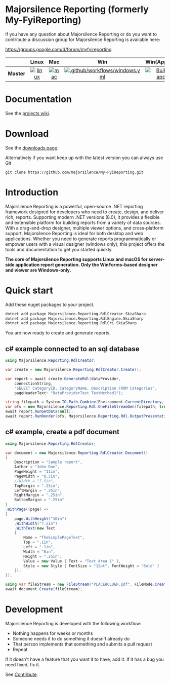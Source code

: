 # Majorsilence Reporting (formerly My-FyiReporting)

If you have any question about Majorsilence Reporting or do you want to contribute a discussion group for Majorsilence Reporting is available here:

https://groups.google.com/d/forum/myfyireporting


|         |Linux |Mac | Win | Win(AppeyVeyor) |
|---------|:------:|:------:|:------:|:------:|
|**Master**| [![linux](https://github.com/majorsilence/My-FyiReporting/actions/workflows/linux.yml/badge.svg?branch=master)](https://github.com/majorsilence/My-FyiReporting/actions/workflows/linux.yml) | [![mac](https://github.com/majorsilence/My-FyiReporting/actions/workflows/mac.yml/badge.svg?branch=master)](https://github.com/majorsilence/My-FyiReporting/actions/workflows/mac.yml) | [![.github/workflows/windows.yml](https://github.com/majorsilence/My-FyiReporting/actions/workflows/windows.yml/badge.svg?branch=master)](https://github.com/majorsilence/My-FyiReporting/actions/workflows/windows.yml) | [![Build status appveyor](https://ci.appveyor.com/api/projects/status/a44n015bli95rmpw?svg=true)](https://ci.appveyor.com/project/majorsilence/my-fyireporting) | 



# Documentation
See the [projects wiki](https://github.com/majorsilence/My-FyiReporting/wiki).

# Download

See the [downloads page](https://github.com/majorsilence/My-FyiReporting/wiki/Downloads).

Alternatively if you want keep up with the latest version you can always use Git

    git clone https://github.com/majorsilence/My-FyiReporting.git

# Introduction
Majorsilence Reporting is a powerful, open-source .NET reporting framework designed for developers who need to create, design, and deliver rich, reports. Supporting modern .NET versions (8.0), it provides a flexible and extensible platform for building reports from a variety of data sources. With a drag-and-drop designer, multiple viewer options, and cross-platform support, Majorsilence Reporting is ideal for both desktop and web applications. Whether you need to generate reports programmatically or empower users with a visual designer (windows only), this project offers the tools and documentation to get you started quickly.

**The core of Majorsilence Reporting supports Linux and macOS for server-side application report generation. Only the WinForms-based designer and viewer are Windows-only.**

# Quick start

Add these nuget packages to your project.

```bash
dotnet add package Majorsilence.Reporting.RdlCreator.SkiaSharp
dotnet add package Majorsilence.Reporting.RdlEngine.SkiaSharp
dotnet add package Majorsilence.Reporting.RdlCri.SkiaSharp
```

You are now ready to create and generate reports.

## c# example connected to an sql database
```cs
using Majorsilence.Reporting.RdlCreator;

var create = new Majorsilence.Reporting.RdlCreator.Create();

var report = await create.GenerateRdl(dataProvider,
    connectionString,
    "SELECT CategoryID, CategoryName, Description FROM Categories",
    pageHeaderText: "DataProviderTest TestMethod1");

string filepath = System.IO.Path.Combine(Environment.CurrentDirectory, "PLACEHOLDER.pdf");
var ofs = new Majorsilence.Reporting.Rdl.OneFileStreamGen(filepath, true);
await report.RunGetData(null);
await report.RunRender(ofs, Majorsilence.Reporting.Rdl.OutputPresentationType.PDF);
```

## c# example, create a pdf document

```cs
using Majorsilence.Reporting.RdlCreator;

var document = new Majorsilence.Reporting.RdlCreator.Document()
{
    Description = "Sample report",
    Author = "John Doe",
    PageHeight = "11in",
    PageWidth = "8.5in",
    //Width = "7.5in",
    TopMargin = ".25in",
    LeftMargin = ".25in",
    RightMargin = ".25in",
    BottomMargin = ".25in"
}
.WithPage((page) =>
{
    page.WithHeight("10in")
    .WithWidth("7.5in")
    .WithText(new Text
    {
        Name = "TheSimplePageText",
        Top = ".1in",
        Left = ".1in",
        Width = "6in",
        Height = ".25in",
        Value = new Value { Text = "Text Area 1" },
        Style = new Style { FontSize = "12pt", FontWeight = "Bold" }
    });
});

using var fileStream = new FileStream("PLACEHOLDER.pdf", FileMode.Create, FileAccess.Write);
await document.Create(fileStream);
```


# Development
Majorsilence Reporting is developed with the following workflow:

* Nothing happens for weeks or months
* Someone needs it to do something it doesn't already do
* That person implements that something and submits a pull request
* Repeat

If it doesn't have a feature that you want it to have, add it.  If it has a bug you need fixed, fix it.

See [Contribute](https://github.com/majorsilence/My-FyiReporting/wiki/Contribute).

